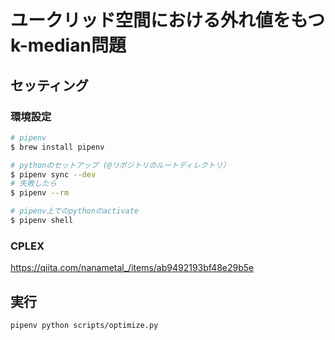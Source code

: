 # ユークリッド空間における外れ値をもつk-median問題

## セッティング

### 環境設定
```bash
# pipenv
$ brew install pipenv

# pythonのセットアップ (@リポジトリのルートディレクトリ）
$ pipenv sync --dev
# 失敗したら
$ pipenv --rm

# pipenv上でのpythonのactivate
$ pipenv shell
```

### CPLEX

https://qiita.com/nanametal_/items/ab9492193bf48e29b5e



## 実行

```bash
pipenv python scripts/optimize.py
```